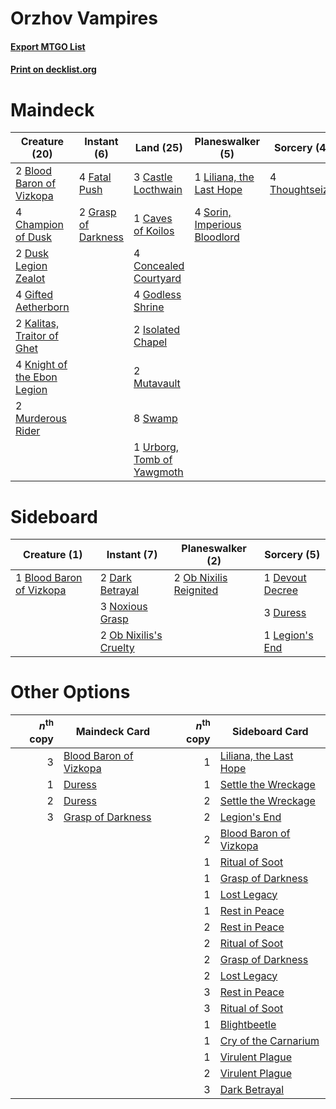 # Orzhov Vampires

#### [Export MTGO List](../collection/Orzhov%20Vampires/Orzhov%20Vampires.txt)
#### [Print on decklist.org](http://decklist.org/?deckmain=2%09Blood%20Baron%20of%20Vizkopa%0A3%09Castle%20Locthwain%0A1%09Caves%20of%20Koilos%0A4%09Champion%20of%20Dusk%0A4%09Concealed%20Courtyard%0A2%09Dusk%20Legion%20Zealot%0A4%09Fatal%20Push%0A4%09Gifted%20Aetherborn%0A4%09Godless%20Shrine%0A2%09Grasp%20of%20Darkness%0A2%09Isolated%20Chapel%0A2%09Kalitas,%20Traitor%20of%20Ghet%0A4%09Knight%20of%20the%20Ebon%20Legion%0A1%09Liliana,%20the%20Last%20Hope%0A2%09Murderous%20Rider%0A2%09Mutavault%0A4%09Sorin,%20Imperious%20Bloodlord%0A8%09Swamp%0A4%09Thoughtseize%0A1%09Urborg,%20Tomb%20of%20Yawgmoth&deckside=1%09Blood%20Baron%20of%20Vizkopa%0A2%09Dark%20Betrayal%0A1%09Devout%20Decree%0A3%09Duress%0A1%09Legion's%20End%0A3%09Noxious%20Grasp%0A2%09Ob%20Nixilis%20Reignited%0A2%09Ob%20Nixilis's%20Cruelty)
# Maindeck

|                                            Creature (20)                                             |                                         Instant (6)                                          |                                              Land (25)                                              |                                           Planeswalker (5)                                            |                                       Sorcery (4)                                       |
|------------------------------------------------------------------------------------------------------|----------------------------------------------------------------------------------------------|-----------------------------------------------------------------------------------------------------|-------------------------------------------------------------------------------------------------------|-----------------------------------------------------------------------------------------|
|2 [Blood Baron of Vizkopa](http://gatherer.wizards.com/Pages/Card/Details.aspx?multiverseid=433096)   |4 [Fatal Push](http://gatherer.wizards.com/Pages/Card/Details.aspx?multiverseid=423724)       |3 [Castle Locthwain](http://gatherer.wizards.com/Pages/Card/Details.aspx?multiverseid=473203)        |1 [Liliana, the Last Hope](http://gatherer.wizards.com/Pages/Card/Details.aspx?multiverseid=414388)    |4 [Thoughtseize](http://gatherer.wizards.com/Pages/Card/Details.aspx?multiverseid=438676)|
|4 [Champion of Dusk](http://gatherer.wizards.com/Pages/Card/Details.aspx?multiverseid=439721)         |2 [Grasp of Darkness](http://gatherer.wizards.com/Pages/Card/Details.aspx?multiverseid=407595)|1 [Caves of Koilos](http://gatherer.wizards.com/Pages/Card/Details.aspx?multiverseid=129497)         |4 [Sorin, Imperious Bloodlord](http://gatherer.wizards.com/Pages/Card/Details.aspx?multiverseid=466869)|                                                                                         |
|2 [Dusk Legion Zealot](http://gatherer.wizards.com/Pages/Card/Details.aspx?multiverseid=442078)       |                                                                                              |4 [Concealed Courtyard](http://gatherer.wizards.com/Pages/Card/Details.aspx?multiverseid=417818)     |                                                                                                       |                                                                                         |
|4 [Gifted Aetherborn](http://gatherer.wizards.com/Pages/Card/Details.aspx?multiverseid=423728)        |                                                                                              |4 [Godless Shrine](http://gatherer.wizards.com/Pages/Card/Details.aspx?multiverseid=405099)          |                                                                                                       |                                                                                         |
|2 [Kalitas, Traitor of Ghet](http://gatherer.wizards.com/Pages/Card/Details.aspx?multiverseid=407596) |                                                                                              |2 [Isolated Chapel](http://gatherer.wizards.com/Pages/Card/Details.aspx?multiverseid=443129)         |                                                                                                       |                                                                                         |
|4 [Knight of the Ebon Legion](http://gatherer.wizards.com/Pages/Card/Details.aspx?multiverseid=466859)|                                                                                              |2 [Mutavault](http://gatherer.wizards.com/Pages/Card/Details.aspx?multiverseid=370733)               |                                                                                                       |                                                                                         |
|2 [Murderous Rider](http://gatherer.wizards.com/Pages/Card/Details.aspx?multiverseid=473059)          |                                                                                              |8 [Swamp](http://gatherer.wizards.com/Pages/Card/Details.aspx?multiverseid=439858)                   |                                                                                                       |                                                                                         |
|                                                                                                      |                                                                                              |1 [Urborg, Tomb of Yawgmoth](http://gatherer.wizards.com/Pages/Card/Details.aspx?multiverseid=383425)|                                                                                                       |                                                                                         |


# Sideboard

|                                           Creature (1)                                            |                                           Instant (7)                                           |                                        Planeswalker (2)                                         |                                       Sorcery (5)                                        |
|---------------------------------------------------------------------------------------------------|-------------------------------------------------------------------------------------------------|-------------------------------------------------------------------------------------------------|------------------------------------------------------------------------------------------|
|1 [Blood Baron of Vizkopa](http://gatherer.wizards.com/Pages/Card/Details.aspx?multiverseid=433096)|2 [Dark Betrayal](http://gatherer.wizards.com/Pages/Card/Details.aspx?multiverseid=373504)       |2 [Ob Nixilis Reignited](http://gatherer.wizards.com/Pages/Card/Details.aspx?multiverseid=401971)|1 [Devout Decree](http://gatherer.wizards.com/Pages/Card/Details.aspx?multiverseid=466767)|
|                                                                                                   |3 [Noxious Grasp](http://gatherer.wizards.com/Pages/Card/Details.aspx?multiverseid=466864)       |                                                                                                 |3 [Duress](http://gatherer.wizards.com/Pages/Card/Details.aspx?multiverseid=14557)        |
|                                                                                                   |2 [Ob Nixilis's Cruelty](http://gatherer.wizards.com/Pages/Card/Details.aspx?multiverseid=461028)|                                                                                                 |1 [Legion's End](http://gatherer.wizards.com/Pages/Card/Details.aspx?multiverseid=466860) |


# Other Options

|*n*<sup>th</sup> copy|                                          Maindeck Card                                          |*n*<sup>th</sup> copy|                                         Sideboard Card                                          |
|--------------------:|-------------------------------------------------------------------------------------------------|--------------------:|-------------------------------------------------------------------------------------------------|
|                    3|[Blood Baron of Vizkopa](http://gatherer.wizards.com/Pages/Card/Details.aspx?multiverseid=433096)|                    1|[Liliana, the Last Hope](http://gatherer.wizards.com/Pages/Card/Details.aspx?multiverseid=414388)|
|                    1|[Duress](http://gatherer.wizards.com/Pages/Card/Details.aspx?multiverseid=14557)                 |                    1|[Settle the Wreckage](http://gatherer.wizards.com/Pages/Card/Details.aspx?multiverseid=435186)   |
|                    2|[Duress](http://gatherer.wizards.com/Pages/Card/Details.aspx?multiverseid=14557)                 |                    2|[Settle the Wreckage](http://gatherer.wizards.com/Pages/Card/Details.aspx?multiverseid=435186)   |
|                    3|[Grasp of Darkness](http://gatherer.wizards.com/Pages/Card/Details.aspx?multiverseid=407595)     |                    2|[Legion's End](http://gatherer.wizards.com/Pages/Card/Details.aspx?multiverseid=466860)          |
|                     |                                                                                                 |                    2|[Blood Baron of Vizkopa](http://gatherer.wizards.com/Pages/Card/Details.aspx?multiverseid=433096)|
|                     |                                                                                                 |                    1|[Ritual of Soot](http://gatherer.wizards.com/Pages/Card/Details.aspx?multiverseid=452834)        |
|                     |                                                                                                 |                    1|[Grasp of Darkness](http://gatherer.wizards.com/Pages/Card/Details.aspx?multiverseid=407595)     |
|                     |                                                                                                 |                    1|[Lost Legacy](http://gatherer.wizards.com/Pages/Card/Details.aspx?multiverseid=417661)           |
|                     |                                                                                                 |                    1|[Rest in Peace](http://gatherer.wizards.com/Pages/Card/Details.aspx?multiverseid=442021)         |
|                     |                                                                                                 |                    2|[Rest in Peace](http://gatherer.wizards.com/Pages/Card/Details.aspx?multiverseid=442021)         |
|                     |                                                                                                 |                    2|[Ritual of Soot](http://gatherer.wizards.com/Pages/Card/Details.aspx?multiverseid=452834)        |
|                     |                                                                                                 |                    2|[Grasp of Darkness](http://gatherer.wizards.com/Pages/Card/Details.aspx?multiverseid=407595)     |
|                     |                                                                                                 |                    2|[Lost Legacy](http://gatherer.wizards.com/Pages/Card/Details.aspx?multiverseid=417661)           |
|                     |                                                                                                 |                    3|[Rest in Peace](http://gatherer.wizards.com/Pages/Card/Details.aspx?multiverseid=442021)         |
|                     |                                                                                                 |                    3|[Ritual of Soot](http://gatherer.wizards.com/Pages/Card/Details.aspx?multiverseid=452834)        |
|                     |                                                                                                 |                    1|[Blightbeetle](http://gatherer.wizards.com/Pages/Card/Details.aspx?multiverseid=466841)          |
|                     |                                                                                                 |                    1|[Cry of the Carnarium](http://gatherer.wizards.com/Pages/Card/Details.aspx?multiverseid=457214)  |
|                     |                                                                                                 |                    1|[Virulent Plague](http://gatherer.wizards.com/Pages/Card/Details.aspx?multiverseid=394739)       |
|                     |                                                                                                 |                    2|[Virulent Plague](http://gatherer.wizards.com/Pages/Card/Details.aspx?multiverseid=394739)       |
|                     |                                                                                                 |                    3|[Dark Betrayal](http://gatherer.wizards.com/Pages/Card/Details.aspx?multiverseid=373504)         |

